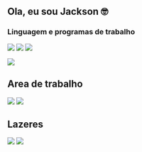 
## Ola, eu sou Jackson 🤓 



### Linguagem e programas de trabalho
<img src="https://img.shields.io/badge/HTML5-E34F26?style=for-the-badge&logo=html5&logoColor=white"></img>
<img src="https://img.shields.io/badge/CSS3-1572B6?style=for-the-badge&logo=css3&logoColor=white"></img>
<img src="https://img.shields.io/badge/JavaScript-323330?style=for-the-badge&logo=javascript&logoColor=F7DF1E"></img>

<img src="https://img.shields.io/badge/Made%20for-VSCode-1f425f.svg"></img>



## Area de trabalho
<img src="https://img.shields.io/badge/NVIDIA-GT420-76B900?style=for-the-badge&logo=nvidia&logoColor=white"></img>
<img src="https://img.shields.io/badge/Intel-Core_i5_2400th-0071C5?style=for-the-badge&logo=intel&logoColor=white"></img>

## Lazeres
<img src="https://img.shields.io/badge/Steam-000000?style=for-the-badge&logo=steam&logoColor=white">
<img src="https://img.shields.io/badge/Spotify-1ED760?&style=for-the-badge&logo=spotify&logoColor=white">

##
<img src="https://github-readme-stats.vercel.app/api?username=wtjackk&theme=blue-green" alt="">
<img src="https://github-readme-stats.vercel.app/api/top-langs/?username=wtjackk&theme=blue-green" alt=""></img>

